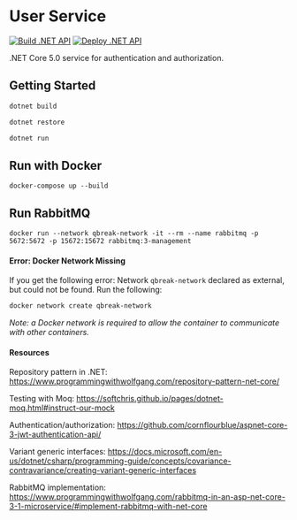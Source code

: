 # User Service
[![Build .NET API](https://github.com/Quarter-Break/user_service/actions/workflows/build_test.yml/badge.svg)](https://github.com/Quarter-Break/user_service/actions/workflows/build_test.yml)
[![Deploy .NET API](https://github.com/Quarter-Break/user_service/actions/workflows/docker-publish.yml/badge.svg)](https://github.com/Quarter-Break/user_service/actions/workflows/docker-publish.yml)

.NET Core 5.0 service for authentication and authorization.

## Getting Started
```zsh
dotnet build
```
```zsh
dotnet restore
```
```zsh
dotnet run
```

## Run with Docker
```
docker-compose up --build
```

## Run RabbitMQ
```
docker run --network qbreak-network -it --rm --name rabbitmq -p 5672:5672 -p 15672:15672 rabbitmq:3-management
```

#### Error: Docker Network Missing
If you get the following error:
Network `qbreak-network` declared as external, but could not be found. Run the following:
```zsh
docker network create qbreak-network
```
<i>Note: a Docker network is required to allow the container to communicate with other containers.</i>

#### Resources

Repository pattern in .NET: https://www.programmingwithwolfgang.com/repository-pattern-net-core/

Testing with Moq: https://softchris.github.io/pages/dotnet-moq.html#instruct-our-mock

Authentication/authorization: https://github.com/cornflourblue/aspnet-core-3-jwt-authentication-api/

Variant generic interfaces: https://docs.microsoft.com/en-us/dotnet/csharp/programming-guide/concepts/covariance-contravariance/creating-variant-generic-interfaces

RabbitMQ implementation: https://www.programmingwithwolfgang.com/rabbitmq-in-an-asp-net-core-3-1-microservice/#implement-rabbitmq-with-net-core
